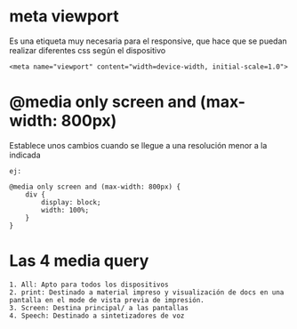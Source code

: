 # meta viewport

Es una etiqueta muy necesaria para el responsive, que hace que se puedan realizar diferentes css según el dispositivo

```
<meta name="viewport" content="width=device-width, initial-scale=1.0">
```

# @media only screen and (max-width: 800px)

Establece unos cambios cuando se llegue a una resolución menor a la indicada

```
ej:

@media only screen and (max-width: 800px) {
    div {
        display: block;
        width: 100%;
    }
}
```

# Las 4 media query

```
1. All: Apto para todos los dispositivos
2. print: Destinado a material impreso y visualización de docs en una pantalla en el mode de vista previa de impresión.
3. Screen: Destina principal/ a las pantallas
4. Speech: Destinado a sintetizadores de voz
```